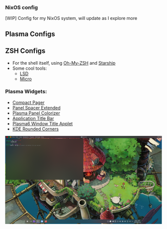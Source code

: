 ### NixOS config
[WIP] Config for my NixOS system, will update as I explore more

## Plasma Configs

## ZSH Configs
- For the shell itself, using [Oh-My-ZSH](https://github.com/ohmyzsh/ohmyzsh) and [Starship](https://github.com/starship/starship)
- Some cool tools:
	- [LSD](https://github.com/lsd-rs/lsd)
	- [Micro](https://github.com/zyedidia/micro)


### Plasma Widgets: 
- [Compact Pager](https://github.com/dhruv8sh/plasma6-desktop-indicator)
- [Panel Spacer Extended](https://github.com/luisbocanegra/plasma-panel-spacer-extended)
- [Plasma Panel Colorizer](https://github.com/luisbocanegra/plasma-panel-colorizer)
- [Application Title Bar](https://github.com/antroids/application-title-bar)
- [Plasma6 Window Title Applet](https://github.com/dhruv8sh/plasma6-window-title-applet)
- [KDE Rounded Corners](https://github.com/matinlotfali/KDE-Rounded-Corners)

![Desktop Look](image.png)
